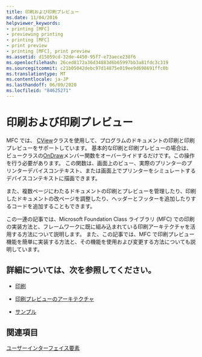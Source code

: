 ```yaml
---
title: 印刷および印刷プレビュー
ms.date: 11/04/2016
helpviewer_keywords:
- printing [MFC]
- previewing printing
- printing [MFC]
- print preview
- printing [MFC], print preview
ms.assetid: d15059cd-32de-4450-95f7-e73aece238f6
ms.openlocfilehash: 26ced8172a36d34883d6b65997bb3a81fdc3c319
ms.sourcegitcommit: c21b05042debc97d14875e019ee9d698691ffc0b
ms.translationtype: MT
ms.contentlocale: ja-JP
ms.lasthandoff: 06/09/2020
ms.locfileid: "84625271"
---
```

# <a name="printing-and-print-preview"></a>印刷および印刷プレビュー

MFC では、 [CView](reference/cview-class.md)クラスを使用して、プログラムのドキュメントの印刷と印刷プレビューをサポートしています。 基本的な印刷と印刷プレビューの場合は、ビュークラスの[OnDraw](reference/cview-class.md#ondraw)メンバー関数をオーバーライドするだけです。この操作を行う必要があります。 この関数は、画面上のビュー、実際のプリンターのプリンターデバイスコンテキスト、または画面上でプリンターをシミュレートするデバイスコンテキストに描画できます。

また、複数ページにわたるドキュメントの印刷とプレビューを管理したり、印刷したドキュメントの改ページを調整したり、ヘッダーとフッターを追加したりするコードを追加することもできます。

この一連の記事では、Microsoft Foundation Class ライブラリ (MFC) での印刷の実装方法と、フレームワークに既に組み込まれている印刷アーキテクチャを活用する方法について説明します。 また、この記事では、MFC で印刷プレビュー機能を簡単に実装する方法と、その機能を使用および変更する方法についても説明しています。

## <a name="what-do-you-want-to-know-more-about"></a>詳細については、次を参照してください。

- [印刷](printing.md)

- [印刷プレビューのアーキテクチャ](print-preview-architecture.md)

- [サンプル](../overview/visual-cpp-samples.md)

## <a name="see-also"></a>関連項目

[ユーザーインターフェイス要素](user-interface-elements-mfc.md)
